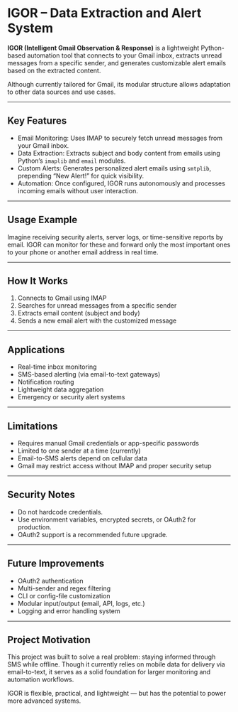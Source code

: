 # IGOR – Data Extraction and Alert System

**IGOR (Intelligent Gmail Observation & Response)** is a lightweight Python-based automation tool that connects to your Gmail inbox, extracts unread messages from a specific sender, and generates customizable alert emails based on the extracted content.

Although currently tailored for Gmail, its modular structure allows adaptation to other data sources and use cases.

---

## Key Features

- Email Monitoring: Uses IMAP to securely fetch unread messages from your Gmail inbox.
- Data Extraction: Extracts subject and body content from emails using Python’s `imaplib` and `email` modules.
- Custom Alerts: Generates personalized alert emails using `smtplib`, prepending “New Alert!” for quick visibility.
- Automation: Once configured, IGOR runs autonomously and processes incoming emails without user interaction.

---

## Usage Example

Imagine receiving security alerts, server logs, or time-sensitive reports by email. IGOR can monitor for these and forward only the most important ones to your phone or another email address in real time.

---

## How It Works

1. Connects to Gmail using IMAP
2. Searches for unread messages from a specific sender
3. Extracts email content (subject and body)
4. Sends a new email alert with the customized message

---

## Applications

- Real-time inbox monitoring
- SMS-based alerting (via email-to-text gateways)
- Notification routing
- Lightweight data aggregation
- Emergency or security alert systems

---

## Limitations

- Requires manual Gmail credentials or app-specific passwords
- Limited to one sender at a time (currently)
- Email-to-SMS alerts depend on cellular data
- Gmail may restrict access without IMAP and proper security setup

---

## Security Notes

- Do not hardcode credentials.
- Use environment variables, encrypted secrets, or OAuth2 for production.
- OAuth2 support is a recommended future upgrade.

---

## Future Improvements

- OAuth2 authentication
- Multi-sender and regex filtering
- CLI or config-file customization
- Modular input/output (email, API, logs, etc.)
- Logging and error handling system

---

## Project Motivation

This project was built to solve a real problem: staying informed through SMS while offline. Though it currently relies on mobile data for delivery via email-to-text, it serves as a solid foundation for larger monitoring and automation workflows.

IGOR is flexible, practical, and lightweight — but has the potential to power more advanced systems.
